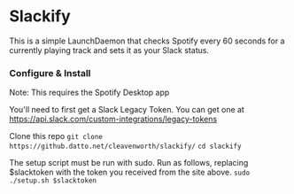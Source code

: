 # Slackify
This is a simple LaunchDaemon that checks Spotify every 60 seconds for a currently playing track and sets it as your Slack status.

### Configure & Install
Note: This requires the Spotify Desktop app

You'll need to first get a Slack Legacy Token. You can get one at https://api.slack.com/custom-integrations/legacy-tokens

Clone this repo `git clone https://github.datto.net/cleavenworth/slackify/` `cd slackify`

The setup script must be run with sudo. Run as follows, replacing $slacktoken with the token you received from the site above.
`sudo ./setup.sh $slacktoken`
